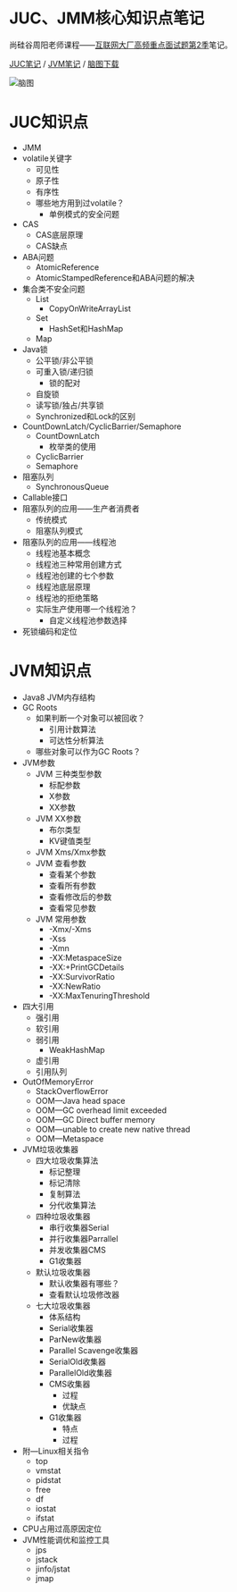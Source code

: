 # JUC、JMM核心知识点笔记

尚硅谷周阳老师课程——[互联网大厂高频重点面试题第2季](https://www.bilibili.com/video/av48961087/)笔记。


[JUC笔记](https://github.com/MaJesTySA/JVM-JUC-Core/blob/master/docs/JUC.md) / [JVM笔记](https://github.com/MaJesTySA/JVM-JUC-Core/blob/master/docs/JVM.md) / [脑图下载](https://github.com/MaJesTySA/JVM-JUC-Core/raw/master/docs/jvm%20juc.xmind)

![脑图](https://raw.githubusercontent.com/MaJesTySA/JVM-JUC-Core/master/imgs/mindmap.png)

# JUC知识点

- JMM
- volatile关键字
  - 可见性
  - 原子性
  - 有序性
  - 哪些地方用到过volatile？
    - 单例模式的安全问题
- CAS
  - CAS底层原理
  - CAS缺点
- ABA问题
  - AtomicReference
  - AtomicStampedReference和ABA问题的解决
- 集合类不安全问题
  - List
    - CopyOnWriteArrayList
  - Set
    - HashSet和HashMap
  - Map
- Java锁
  - 公平锁/非公平锁
  - 可重入锁/递归锁
    - 锁的配对
  - 自旋锁
  - 读写锁/独占/共享锁
  - Synchronized和Lock的区别
- CountDownLatch/CyclicBarrier/Semaphore
  - CountDownLatch
    - 枚举类的使用
  - CyclicBarrier
  - Semaphore
- 阻塞队列
  - SynchronousQueue
- Callable接口
- 阻塞队列的应用——生产者消费者
  - 传统模式
  - 阻塞队列模式
- 阻塞队列的应用——线程池
  - 线程池基本概念
  - 线程池三种常用创建方式
  - 线程池创建的七个参数
  - 线程池底层原理
  - 线程池的拒绝策略
  - 实际生产使用哪一个线程池？
    - 自定义线程池参数选择
- 死锁编码和定位

# JVM知识点

- Java8  JVM内存结构
- GC Roots
  - 如果判断一个对象可以被回收？
    - 引用计数算法
    - 可达性分析算法
  - 哪些对象可以作为GC Roots？
- JVM参数
  - JVM 三种类型参数
    - 标配参数
    - X参数
    - XX参数
  - JVM XX参数
    - 布尔类型
    - KV键值类型
  - JVM Xms/Xmx参数
  - JVM 查看参数
    - 查看某个参数
    - 查看所有参数
    - 查看修改后的参数
    - 查看常见参数
  - JVM 常用参数
    - -Xmx/-Xms
    - -Xss
    - -Xmn
    - -XX:MetaspaceSize
    - -XX:+PrintGCDetails
    - -XX:SurvivorRatio
    - -XX:NewRatio
    - -XX:MaxTenuringThreshold
- 四大引用
  - 强引用
  - 软引用
  - 弱引用
    - WeakHashMap
  - 虚引用
  - 引用队列
- OutOfMemoryError
  - StackOverflowError
  - OOM—Java head space
  - OOM—GC overhead limit exceeded
  - OOM—GC Direct buffer memory
  - OOM—unable to create new native thread
  - OOM—Metaspace
- JVM垃圾收集器
  - 四大垃圾收集算法
    - 标记整理
    - 标记清除
    - 复制算法
    - 分代收集算法
  - 四种垃圾收集器
    - 串行收集器Serial
    - 并行收集器Parrallel
    - 并发收集器CMS
    - G1收集器
  - 默认垃圾收集器
    - 默认收集器有哪些？
    - 查看默认垃圾修改器
  - 七大垃圾收集器
    - 体系结构
    - Serial收集器
    - ParNew收集器
    - Parallel Scavenge收集器
    - SerialOld收集器
    - ParallelOld收集器
    - CMS收集器
      - 过程
      - 优缺点
    - G1收集器
      - 特点
      - 过程
- 附—Linux相关指令
  - top
  - vmstat
  - pidstat
  - free
  - df
  - iostat
  - ifstat
- CPU占用过高原因定位
- JVM性能调优和监控工具
  - jps
  - jstack
  - jinfo/jstat
  - jmap
